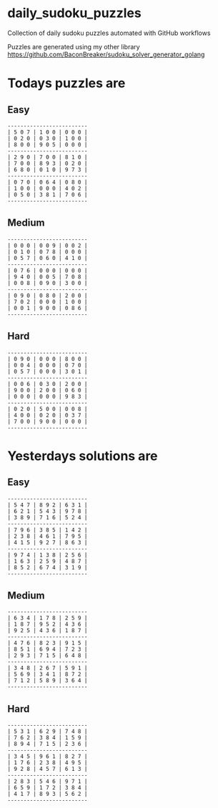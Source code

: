 
# daily_sudoku_puzzles 

Collection of daily sudoku puzzles automated with GitHub workflows 

Puzzles are generated using my other library https://github.com/BaconBreaker/sudoku_solver_generator_golang 
 

# Todays puzzles are 

## Easy 

```
-------------------------
| 5 0 7 | 1 0 0 | 0 0 0 | 
| 0 2 0 | 0 3 0 | 1 0 0 | 
| 8 0 0 | 9 0 5 | 0 0 0 | 
-------------------------
| 2 9 0 | 7 0 0 | 8 1 0 | 
| 7 0 0 | 8 9 3 | 0 2 0 | 
| 6 8 0 | 0 1 0 | 9 7 3 | 
-------------------------
| 0 7 0 | 0 6 4 | 0 8 0 | 
| 1 0 0 | 0 0 0 | 4 0 2 | 
| 0 5 0 | 3 8 1 | 7 0 6 | 
-------------------------
```
## Medium 

```
-------------------------
| 0 0 0 | 0 0 9 | 0 0 2 | 
| 0 1 0 | 0 7 8 | 0 0 0 | 
| 0 5 7 | 0 6 0 | 4 1 0 | 
-------------------------
| 0 7 6 | 0 0 0 | 0 0 0 | 
| 9 4 0 | 0 0 5 | 7 0 8 | 
| 0 0 8 | 0 9 0 | 3 0 0 | 
-------------------------
| 0 9 0 | 0 8 0 | 2 0 0 | 
| 7 0 2 | 0 0 0 | 1 0 0 | 
| 0 0 1 | 9 0 0 | 0 8 6 | 
-------------------------
```
## Hard 

```
-------------------------
| 0 9 0 | 0 0 0 | 8 0 0 | 
| 0 0 4 | 0 0 0 | 0 7 0 | 
| 0 5 7 | 0 0 0 | 3 0 1 | 
-------------------------
| 0 0 6 | 0 3 0 | 2 0 0 | 
| 9 0 0 | 2 0 0 | 0 6 0 | 
| 0 0 0 | 0 0 0 | 9 8 3 | 
-------------------------
| 0 2 0 | 5 0 0 | 0 0 8 | 
| 4 0 0 | 0 2 0 | 0 3 7 | 
| 7 0 0 | 9 0 0 | 0 0 0 | 
-------------------------
```
# Yesterdays solutions are 

## Easy 

```
-------------------------
| 5 4 7 | 8 9 2 | 6 3 1 | 
| 6 2 1 | 5 4 3 | 9 7 8 | 
| 3 8 9 | 7 1 6 | 5 2 4 | 
-------------------------
| 7 9 6 | 3 8 5 | 1 4 2 | 
| 2 3 8 | 4 6 1 | 7 9 5 | 
| 4 1 5 | 9 2 7 | 8 6 3 | 
-------------------------
| 9 7 4 | 1 3 8 | 2 5 6 | 
| 1 6 3 | 2 5 9 | 4 8 7 | 
| 8 5 2 | 6 7 4 | 3 1 9 | 
-------------------------
```
## Medium 

```
-------------------------
| 6 3 4 | 1 7 8 | 2 5 9 | 
| 1 8 7 | 9 5 2 | 4 3 6 | 
| 9 2 5 | 4 3 6 | 1 8 7 | 
-------------------------
| 4 7 6 | 8 2 3 | 9 1 5 | 
| 8 5 1 | 6 9 4 | 7 2 3 | 
| 2 9 3 | 7 1 5 | 6 4 8 | 
-------------------------
| 3 4 8 | 2 6 7 | 5 9 1 | 
| 5 6 9 | 3 4 1 | 8 7 2 | 
| 7 1 2 | 5 8 9 | 3 6 4 | 
-------------------------
```
## Hard 

```
-------------------------
| 5 3 1 | 6 2 9 | 7 4 8 | 
| 7 6 2 | 3 8 4 | 1 5 9 | 
| 8 9 4 | 7 1 5 | 2 3 6 | 
-------------------------
| 3 4 5 | 9 6 1 | 8 2 7 | 
| 1 7 6 | 2 3 8 | 4 9 5 | 
| 9 2 8 | 4 5 7 | 6 1 3 | 
-------------------------
| 2 8 3 | 5 4 6 | 9 7 1 | 
| 6 5 9 | 1 7 2 | 3 8 4 | 
| 4 1 7 | 8 9 3 | 5 6 2 | 
-------------------------
```
